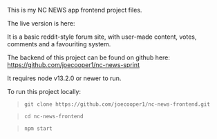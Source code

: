 This is my NC NEWS app frontend project files.

The live version is here:

It is a basic reddit-style forum site, with user-made content, votes, comments and a favouriting system.

The backend of this project can be found on github here: https://github.com/joecooper1/nc-news-sprint

It requires node v13.2.0 or newer to run.

To run this project locally:

> `git clone https://github.com/joecooper1/nc-news-frontend.git`

> `cd nc-news-frontend`

> `npm start`
